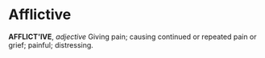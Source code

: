 # Afflictive

**AFFLICT'IVE**, _adjective_ Giving pain; causing continued or repeated pain or grief; painful; distressing.